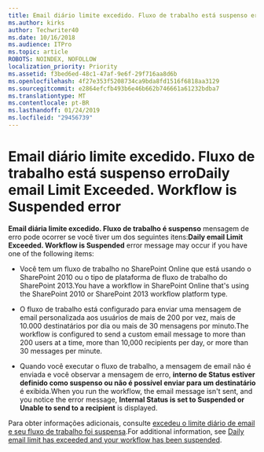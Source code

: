 ```yaml
---
title: Email diário limite excedido. Fluxo de trabalho está suspenso erro
ms.author: kirks
author: Techwriter40
ms.date: 10/16/2018
ms.audience: ITPro
ms.topic: article
ROBOTS: NOINDEX, NOFOLLOW
localization_priority: Priority
ms.assetid: f3bed6ed-48c1-47af-9e6f-29f716aa8d6b
ms.openlocfilehash: 4f27e353f5208734ca9bda8fd1516f6818aa3129
ms.sourcegitcommit: e2864efcfb493b6e46b662b746661a61232bdba7
ms.translationtype: MT
ms.contentlocale: pt-BR
ms.lasthandoff: 01/24/2019
ms.locfileid: "29456739"
---
```

# <a name="daily-email-limit-exceeded-workflow-is-suspended-error"></a><span data-ttu-id="f44cd-p102">Email diário limite excedido. Fluxo de trabalho está suspenso erro</span><span class="sxs-lookup"><span data-stu-id="f44cd-p102">Daily email Limit Exceeded. Workflow is Suspended error</span></span>

 <span data-ttu-id="f44cd-105">**Email diária limite excedido. Fluxo de trabalho é suspenso** mensagem de erro pode ocorrer se você tiver um dos seguintes itens:</span><span class="sxs-lookup"><span data-stu-id="f44cd-105">**Daily email Limit Exceeded. Workflow is Suspended** error message may occur if you have one of the following items:</span></span> 
  
- <span data-ttu-id="f44cd-106">Você tem um fluxo de trabalho no SharePoint Online que está usando o SharePoint 2010 ou o tipo de plataforma de fluxo de trabalho do SharePoint 2013.</span><span class="sxs-lookup"><span data-stu-id="f44cd-106">You have a workflow in SharePoint Online that's using the SharePoint 2010 or SharePoint 2013 workflow platform type.</span></span>
    
- <span data-ttu-id="f44cd-107">O fluxo de trabalho está configurado para enviar uma mensagem de email personalizada aos usuários de mais de 200 por vez, mais de 10.000 destinatários por dia ou mais de 30 mensagens por minuto.</span><span class="sxs-lookup"><span data-stu-id="f44cd-107">The workflow is configured to send a custom email message to more than 200 users at a time, more than 10,000 recipients per day, or more than 30 messages per minute.</span></span>
    
- <span data-ttu-id="f44cd-108">Quando você executar o fluxo de trabalho, a mensagem de email não é enviada e você observar a mensagem de erro, **interno de Status estiver definido como suspenso ou não é possível enviar para um destinatário** é exibida.</span><span class="sxs-lookup"><span data-stu-id="f44cd-108">When you run the workflow, the email message isn't sent, and you notice the error message, **Internal Status is set to Suspended or Unable to send to a recipient** is displayed.</span></span> 
    
<span data-ttu-id="f44cd-109">Para obter informações adicionais, consulte [excedeu o limite diário de email e seu fluxo de trabalho foi suspensa](https://go.microsoft.com/fwlink/?Linkid=2031137).</span><span class="sxs-lookup"><span data-stu-id="f44cd-109">For additional information, see [Daily email limit has exceeded and your workflow has been suspended](https://go.microsoft.com/fwlink/?Linkid=2031137).</span></span>
  
